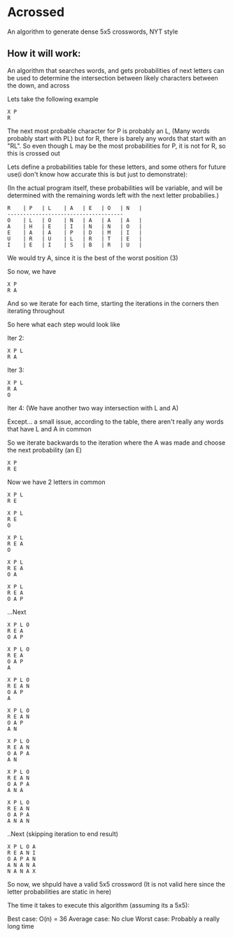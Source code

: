 # Acrossed
An algorithm to generate dense 5x5 crosswords, NYT style

## How it will work:

An algorithm that searches words, and gets probabilities of next letters can be used to determine the intersection between likely characters between the down, and across

Lets take the following example

```
X P
R
```

The next most probable character for P is probably an L, (Many words probably start with PL) but for R, there is barely any words that start with an "RL". So even though L may be the most probabilities for P, it is not for R, so this is crossed out

Lets define a probabilities table for these letters, and some others for future use(i don't know how accurate this is but just to demonstrate):

(In the actual program itself, these probabilities will be variable, and will be determined with the remaining words left with the next letter probabilies.)

```
R    | P   | L    | A   | E   | O   | N   |
-------------------------------------
O    | L   | O    | N   | A   | A   | A   |
A    | H   | E    | I   | N   | N   | O   |
E    | A   | A    | P   | D   | M   | I   |
U    | R   | U    | L   | R   | T   | E   |
I    | E   | I    | S   | B   | R   | U   |
```

We would try A, since it is the best of the worst position (3)

So now, we have

```
X P
R A
```

And so we iterate for each time, starting the iterations in the corners then iterating throughout

So here what each step would look like

Iter 2:

```
X P L
R A
```

Iter 3:

```
X P L
R A
O
```

Iter 4: (We have another two way intersection with L and A)

Except... a small issue, according to the table, there aren't really any words that have L and A in common

So we iterate backwards to the iteration where the A was made and choose the next probability (an E)

```
X P
R E
```

Now we have 2 letters in common

```
X P L
R E
```

```
X P L
R E
O
```

```
X P L
R E A
O
```

```
X P L
R E A
O A
```

```
X P L
R E A
O A P
```

...Next

```
X P L O
R E A
O A P
```

```
X P L O
R E A
O A P
A
```

```
X P L O
R E A N
O A P
A
```

```
X P L O
R E A N
O A P
A N
```

```
X P L O
R E A N
O A P A
A N
```

```
X P L O
R E A N
O A P A
A N A
```

```
X P L O
R E A N
O A P A
A N A N
```

..Next (skipping iteration to end result)

```
X P L O A
R E A N I
O A P A N
A N A N A
N A N A X
```


So now, we shpuld have a valid 5x5 crossword (It is not valid here since the letter probabilities are static in here)


The time it takes to execute this algorithm (assuming its a 5x5):

Best case: O(n) = 36
Average case: No clue
Worst case: Probably a really long time
